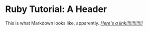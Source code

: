 # Ruby Tutorial: A Header

This is what Markdown looks like, apparently.
[*Here's a link!!!!!!!!!!!!!*](www.brucehayles.com)